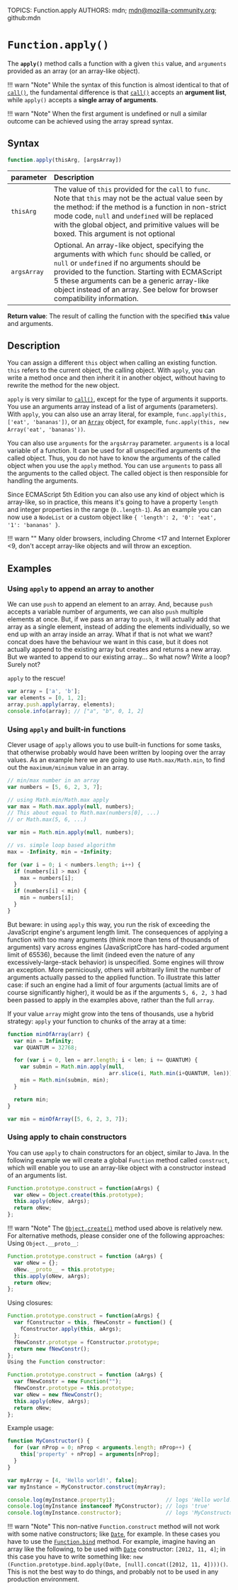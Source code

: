 TOPICS: Function.apply
AUTHORS: mdn; mdn@mozilla-community.org; github:mdn

# `Function.apply()`

The **`apply()`** method calls a function with a given `this` value, and `arguments` provided as an
array (or an array-like object).

!!! warn "Note"
    While the syntax of this function is almost identical to that of
    [`call()`](/en/webfrontend/Function.call), the fundamental difference is that
    [`call()`](/en/webfrontend/Function.call) accepts an **argument list**, while `apply()`
    accepts a **single array of arguments**.

!!! warn "Note"
    When the first argument is undefined or null a similar outcome can be achieved using
    the array spread syntax.

## Syntax

```javascript
function.apply(thisArg, [argsArray])
```

| parameter | Description |
| :-- | :-- |
| `thisArg` | The value of `this` provided for the `call` to `func`. Note that `this` may not be the actual value seen by the method: if the method is a function in non-strict mode code, `null` and `undefined` will be replaced with the global object, and primitive values will be boxed. This argument is not optional |
| `argsArray` | Optional. An array-like object, specifying the arguments with which `func` should be called, or `null` or `undefined` if no arguments should be provided to the function. Starting with ECMAScript 5 these arguments can be a generic array-like object instead of an array. See below for browser compatibility information. |

**Return value**: The result of calling the function with the specified **`this`** value and arguments.

## Description

You can assign a different `this` object when calling an existing function. `this` refers to the
current object, the calling object. With `apply`, you can write a method once and then inherit it
in another object, without having to rewrite the method for the new object.

`apply` is very similar to [`call()`](/en/webfrontend/Function.call), except for the type of
arguments it supports. You use an arguments array instead of a list of arguments (parameters).
With `apply`, you can also use an array literal, for example, `func.apply(this, ['eat', 'bananas'])`,
or an [`Array`](/en/webfrontend/Array) object, for example, `func.apply(this, new Array('eat', 'bananas'))`.

You can also use `arguments` for the `argsArray` parameter. `arguments` is a local variable of a
function. It can be used for all unspecified arguments of the called object. Thus, you do not have
to know the arguments of the called object when you use the `apply` method. You can use
`arguments` to pass all the arguments to the called object. The called object is then
responsible for handling the arguments.

Since ECMAScript 5th Edition you can also use any kind of object which is array-like, so in
practice, this means it's going to have a property `length` and integer properties in the range
(`0..length-1`). As an example you can now use a `NodeList` or a custom object like
`{ 'length': 2, '0': 'eat', '1': 'bananas' }`.

!!! warn ""
    Many older browsers, including Chrome <17 and Internet Explorer <9, don't accept array-like
    objects and will throw an exception.

## Examples

### Using `apply` to append an array to another

We can use `push` to append an element to an array. And, because `push` accepts a variable number of
arguments, we can also `push` multiple elements at once. But, if we pass an array to `push`,
it will actually add that array as a single element, instead of adding the elements individually,
so we end up with an array inside an array. What if that is not what we want? concat does have the
behaviour we want in this case, but it does not actually append to the existing array but creates
and returns a new array. But we wanted to append to our existing array... So what now? Write a
loop? Surely not?

`apply` to the rescue!

```javascript
var array = ['a', 'b'];
var elements = [0, 1, 2];
array.push.apply(array, elements);
console.info(array); // ["a", "b", 0, 1, 2]
```

### Using `apply` and built-in functions

Clever usage of `apply` allows you to use built-in functions for some tasks, that otherwise
probably would have been written by looping over the array values. As an example here we are going
to use `Math.max/Math.min`, to find out the `maximum/minimum` value in an array.

```javascript
// min/max number in an array
var numbers = [5, 6, 2, 3, 7];

// using Math.min/Math.max apply
var max = Math.max.apply(null, numbers);
// This about equal to Math.max(numbers[0], ...)
// or Math.max(5, 6, ...)

var min = Math.min.apply(null, numbers);

// vs. simple loop based algorithm
max = -Infinity, min = +Infinity;

for (var i = 0; i < numbers.length; i++) {
  if (numbers[i] > max) {
    max = numbers[i];
  }
  if (numbers[i] < min) {
    min = numbers[i];
  }
}
```

But beware: in using `apply` this way, you run the risk of exceeding the JavaScript engine's
argument length limit. The consequences of applying a function with too many arguments (think more
than tens of thousands of arguments) vary across engines (JavaScriptCore has hard-coded argument
limit of 65536), because the limit (indeed even the nature of any excessively-large-stack behavior)
is unspecified. Some engines will throw an exception. More perniciously, others will arbitrarily
limit the number of arguments actually passed to the applied function. To illustrate this latter
case: if such an engine had a limit of four arguments (actual limits are of course significantly
higher), it would be as if the arguments `5, 6, 2, 3` had been passed to apply in the examples above,
rather than the full `array`.

If your value `array` might grow into the tens of thousands, use a hybrid strategy: `apply` your
function to chunks of the array at a time:

```javascript
function minOfArray(arr) {
  var min = Infinity;
  var QUANTUM = 32768;

  for (var i = 0, len = arr.length; i < len; i += QUANTUM) {
    var submin = Math.min.apply(null,
                                arr.slice(i, Math.min(i+QUANTUM, len)));
    min = Math.min(submin, min);
  }

  return min;
}

var min = minOfArray([5, 6, 2, 3, 7]);
```

### Using apply to chain constructors

You can use `apply` to chain constructors for an object, similar to Java. In the following example
we will create a global `Function` method called `construct`, which will enable you to use an
array-like object with a constructor instead of an arguments list.

```javascript
Function.prototype.construct = function(aArgs) {
  var oNew = Object.create(this.prototype);
  this.apply(oNew, aArgs);
  return oNew;
};
```

!!! warn "Note"
    The [`Object.create()`](/en/webfrontend/Object.create) method used above is relatively new.
    For alternative methods, please consider one of the following approaches:
    Using `Object.__proto__`:

```javascript
Function.prototype.construct = function (aArgs) {
  var oNew = {};
  oNew.__proto__ = this.prototype;
  this.apply(oNew, aArgs);
  return oNew;
};
```

Using closures:

```javascript
Function.prototype.construct = function(aArgs) {
  var fConstructor = this, fNewConstr = function() {
    fConstructor.apply(this, aArgs);
  };
  fNewConstr.prototype = fConstructor.prototype;
  return new fNewConstr();
};
Using the Function constructor:

Function.prototype.construct = function (aArgs) {
  var fNewConstr = new Function("");
  fNewConstr.prototype = this.prototype;
  var oNew = new fNewConstr();
  this.apply(oNew, aArgs);
  return oNew;
};
```

Example usage:

```javascript
function MyConstructor() {
  for (var nProp = 0; nProp < arguments.length; nProp++) {
    this['property' + nProp] = arguments[nProp];
  }
}

var myArray = [4, 'Hello world!', false];
var myInstance = MyConstructor.construct(myArray);

console.log(myInstance.property1);                // logs 'Hello world!'
console.log(myInstance instanceof MyConstructor); // logs 'true'
console.log(myInstance.constructor);              // logs 'MyConstructor'
```

!!! warn "Note"
    This non-native `Function.construct` method will not work with some native constructors; like [`Date`](/en/webfrontend/Date),
    for example. In these cases you have to use the [`Function.bind`](/en/webfrontend/Function.bind)
    method. For example, imagine having an array like the following, to be used with [`Date`](/en/webfrontend/Date)
    constructor: `[2012, 11, 4]`; in this case you have to write something like:
    `new (Function.prototype.bind.apply(Date, [null].concat([2012, 11, 4])))()`. This is not the
    best way to do things, and probably not to be used in any production environment.
